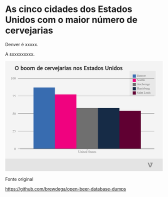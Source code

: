 # As cinco cidades dos Estados Unidos com o maior número de cervejarias

Denver é xxxxx.

A sxxxxxxxxx.

![Gráfico 1](adrianagrafico.png)

Fonte original

https://github.com/brewdega/open-beer-database-dumps
